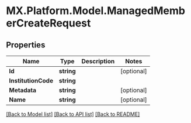 # MX.Platform.Model.ManagedMemberCreateRequest

## Properties

Name | Type | Description | Notes
------------ | ------------- | ------------- | -------------
**Id** | **string** |  | [optional] 
**InstitutionCode** | **string** |  | 
**Metadata** | **string** |  | [optional] 
**Name** | **string** |  | [optional] 

[[Back to Model list]](../README.md#documentation-for-models) [[Back to API list]](../README.md#documentation-for-api-endpoints) [[Back to README]](../README.md)

